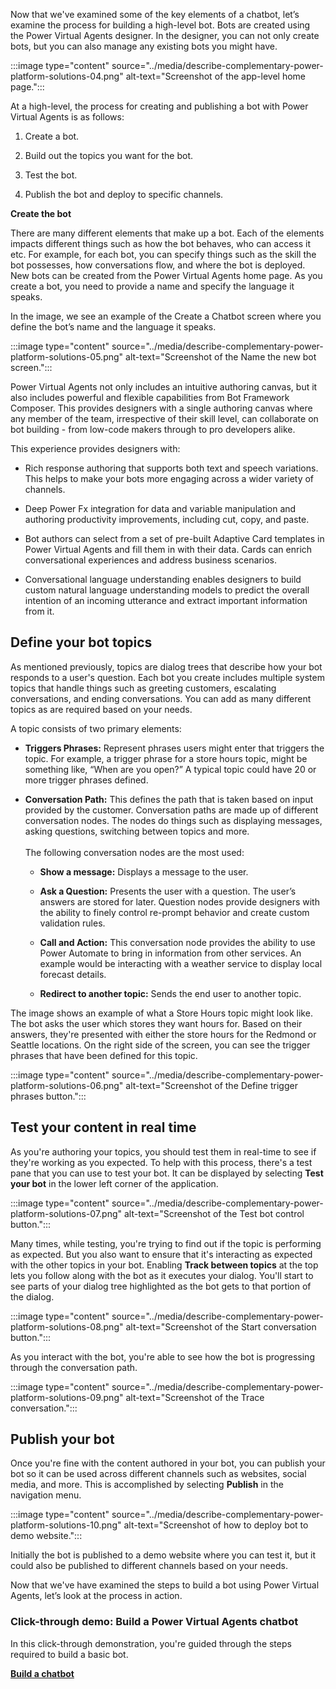
Now that we've examined some of the key elements of a chatbot, let’s examine the process for building a high-level bot. Bots are created using the Power Virtual Agents designer.  In the designer, you can not only create bots, but you can also manage any existing bots you might have.  

:::image type="content" source="../media/describe-complementary-power-platform-solutions-04.png" alt-text="Screenshot of the app-level home page.":::


At a high-level, the process for creating and publishing a bot with Power Virtual Agents is as follows: 

1. Create a bot. 

2. Build out the topics you want for the bot. 

3. Test the bot. 

4. Publish the bot and deploy to specific channels.

 

**Create the bot**

There are many different elements that make up a bot. Each of the elements impacts different things such as how the bot behaves, who can access it etc. For example, for each bot, you can specify things such as the skill the bot possesses, how conversations flow, and where the bot is deployed. New bots can be created from the Power Virtual Agents home page. As you create a bot, you need to provide a name and specify the language it speaks.

In the image, we see an example of the Create a Chatbot screen where you define the bot’s name and the language it speaks. 

:::image type="content" source="../media/describe-complementary-power-platform-solutions-05.png" alt-text="Screenshot of the Name the new bot screen.":::

Power Virtual Agents not only includes an intuitive authoring canvas, but it also includes powerful and flexible capabilities from Bot Framework Composer. This provides designers with a single authoring canvas where any member of the team, irrespective of their skill level, can collaborate on bot building - from low-code makers through to pro developers alike. 

This experience provides designers with: 

- Rich response authoring that supports both text and speech variations. This helps to make your bots more engaging across a wider variety of channels. 

- Deep Power Fx integration for data and variable manipulation and authoring productivity improvements, including cut, copy, and paste. 

- Bot authors can select from a set of pre-built Adaptive Card templates in Power Virtual Agents and fill them in with their data. Cards can enrich conversational experiences and address business scenarios. 

- Conversational language understanding enables designers to build custom natural language understanding models to predict the overall intention of an incoming utterance and extract important information from it. 

## **Define your bot topics**

As mentioned previously, topics are dialog trees that describe how your bot responds to a user's question. Each bot you create includes multiple system topics that handle things such as greeting customers, escalating conversations, and ending conversations. You can add as many different topics as are required based on your needs. 

A topic consists of two primary elements:

- **Triggers Phrases:** Represent phrases users might enter that triggers the topic. For example, a trigger phrase for a store hours topic, might be something like, “When are you open?” A typical topic could have 20 or more trigger phrases defined. 

- **Conversation Path:** This defines the path that is taken based on input provided by the customer. Conversation paths are made up of different conversation nodes. The nodes do things such as displaying messages, asking questions, switching between topics and more.   
‎  
‎The following conversation nodes are the most used: 

	- **Show a message:** Displays a message to the user. 

	- **Ask a Question:** Presents the user with a question. The user’s answers are stored for later. Question nodes provide designers with the ability to finely control re-prompt behavior and create custom validation rules.

	- **Call and Action:** This conversation node provides the ability to use Power Automate to bring in information from other services. An example would be interacting with a weather service to display local forecast details. 

	- **Redirect to another topic:** Sends the end user to another topic. 

The image shows an example of what a Store Hours topic might look like. The bot asks the user which stores they want hours for. Based on their answers, they're presented with either the store hours for the Redmond or Seattle locations. On the right side of the screen, you can see the trigger phrases that have been defined for this topic. 

:::image type="content" source="../media/describe-complementary-power-platform-solutions-06.png" alt-text="Screenshot of the Define trigger phrases button.":::

## **Test your content in real time**

As you're authoring your topics, you should test them in real-time to see if they're working as you expected. To help with this process, there's a test pane that you can use to test your bot. It can be displayed by selecting **Test your bot** in the lower left corner of the application. 

:::image type="content" source="../media/describe-complementary-power-platform-solutions-07.png" alt-text="Screenshot of the Test bot control button.":::

Many times, while testing, you're trying to find out if the topic is performing as expected. But you also want to ensure that it's interacting as expected with the other topics in your bot. Enabling **Track between topics** at the top lets you follow along with the bot as it executes your dialog. You'll start to see parts of your dialog tree highlighted as the bot gets to that portion of the dialog.

:::image type="content" source="../media/describe-complementary-power-platform-solutions-08.png" alt-text="Screenshot of the Start conversation button.":::


As you interact with the bot, you're able to see how the bot is progressing through the conversation path. 

:::image type="content" source="../media/describe-complementary-power-platform-solutions-09.png" alt-text="Screenshot of the Trace conversation.":::

## **Publish your bot**

Once you're fine with the content authored in your bot, you can publish your bot so it can be used across different channels such as websites, social media, and more. This is accomplished by selecting **Publish** in the navigation menu. 

:::image type="content" source="../media/describe-complementary-power-platform-solutions-10.png" alt-text="Screenshot of how to deploy bot to demo website.":::

Initially the bot is published to a demo website where you can test it, but it could also be published to different channels based on your needs. 

Now that we've have examined the steps to build a bot using Power Virtual Agents, let’s look at the process in action. 

### Click-through demo: Build a Power Virtual Agents chatbot

In this click-through demonstration, you're guided through the steps required to build a basic bot. 

[**Build a chatbot**](https://edxinteractivepage.blob.core.windows.net/edxpages/PL-900/m6-pva_sim/index.html)

‎